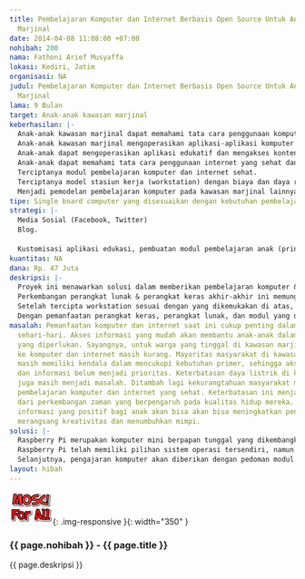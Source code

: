 ```yaml
---
title: Pembelajaran Komputer dan Internet Berbasis Open Source Untuk Anak-Anak Masyarakat
  Marjinal
date: 2014-04-08 11:08:00 +07:00
nohibah: 200
nama: Fathoni Arief Musyaffa
lokasi: Kediri, Jatim
organisasi: NA
judul: Pembelajaran Komputer dan Internet Berbasis Open Source Untuk Anak-Anak Masyarakat
  Marjinal
lama: 9 Bulan
target: Anak-anak kawasan marjinal
keberhasilan: |-
  Anak-anak kawasan marjinal dapat memahami tata cara penggunaan komputer dengan benar.
  Anak-anak kawasan marjinal mengoperasikan aplikasi-aplikasi komputer multimedia, pengolahan gambar sederhana, aplikasi pengolahan teks.
  Anak-anak dapat mengoperasikan aplikasi edukatif dan mengakses konten pembelajaran.
  Anak-anak dapat memahami tata cara penggunaan internet yang sehat dan aman, serta etika dalam internet.
  Terciptanya modul pembelajaran komputer dan internet sehat.
  Terciptanya model stasiun kerja (workstation) dengan biaya dan daya rendah, serta berbasis open source untuk kawasan marjinal.
  Menjadi pemodelan pembelajaran komputer pada kawasan marjinal lainnya.
tipe: Single board computer yang disesuaikan dengan kebutuhan pembelajaran anak-anak.
strategi: |-
  Media Sosial (Facebook, Twitter)
  Blog.

  Kustomisasi aplikasi edukasi, pembuatan modul pembelajaran anak (prinsip kerja, tata cara penggunaan dan etika penggunaan), penyesuaian dengan menambahkan hardware lain yang dibutuhkan, pelatihan ke guru dan anak di kawasan marjinal.
kuantitas: NA
dana: Rp. 47 Juta
deskripsi: |-
  Proyek ini menawarkan solusi dalam memberikan pembelajaran komputer & internet bagi anak-anak masyarakat marjinal. Salah satu titik pemodelan yang kami gunakan adalah daerah pinggiran rel kereta api di Tanah Abang, yang penduduknya memiliki keterbatasan ekonomi & sumber daya. Anak-anak disini selain mengenyam pendidikan formal, juga belajar secara informal secara rutin dalam komunitas kecil di sebuah rumah singgah. Pengajar dan anak-anak didik memiliki ketertarikan besar untuk belajar komputer dan internet. Sayangnya, mereka mengalami keterbatasan untuk bisa melakukan aktivitas ini.
  Perkembangan perangkat lunak & perangkat keras akhir-akhir ini memungkinkan dibangunnya workstation untuk diterapkan di kawasan-kawasan marjinal. Teknologi berdaya hemat & murah biaya yang digunakan dalam proyek ini adalah Raspberry Pi, aplikasi edukasi open source, hingga internet cepat nirkabel dengan teknologi seluler.
  Setelah tercipta workstation sesuai dengan yang dikemukakan di atas, diperlukan modul pembelajaran komputer & internet sehat. Proyek ini juga akan membuat modul belajar sesuai dengan kebutuhan belajar mereka.
  Dengan pemanfaatan perangkat keras, perangkat lunak, dan modul yang disesuaikan, diharapkan proyek ini dapat direplikasi di kawasan marjinal lainnya. Proyek ini dirancang untuk dapat menjadi salah satu solusi pembelajaran TIK sehingga anak didik dapat meningkatkan keterampilan dan produktivitasnya, di samping kegiatan belajar formal di sekolah dan membantu orang tua mereka.
masalah: Pemanfaatan komputer dan internet saat ini cukup penting dalam kehidupan
  sehari-hari. Akses informasi yang mudah akan membantu anak-anak dalam mencari informasi
  yang diperlukan. Sayangnya, untuk warga yang tinggal di kawasan marjinal, akses
  ke komputer dan internet masih kurang. Mayoritas masyarakat di kawasan marjinal
  masih memiliki kendala dalam mencukupi kebutuhan primer, sehingga akses ke komputer
  dan informasi belum menjadi prioritas. Keterbatasan daya listrik di kawasan marjinal
  juga masih menjadi masalah. Ditambah lagi kekurangtahuan masyarakat mengenai pentingnya
  pembelajaran komputer dan internet yang sehat. Keterbatasan ini menjauhkan mereka
  dari perkembangan zaman yang berpengaruh pada kualitas hidup mereka. Pemberian akses
  informasi yang positif bagi anak akan bisa akan bisa meningkatkan pengetahuan anak,
  merangsang kreativitas dan menumbuhkan mimpi.
solusi: |-
  Raspberry Pi merupakan komputer mini berpapan tunggal yang dikembangkan untuk mengajarkan dasar-dasar komputer. Raspberry Pi memiliki kebutuhan daya rendah sehingga sesuai untuk diterapkan di kawasan yang memiliki keterbatasan listrik. Biaya yang murah juga menjadi nilai lebih dalam implementasi berbasis Raspberry Pi.
  Raspberry Pi telah memiliki pilihan sistem operasi tersendiri, namun memiliki sumberdaya komputasi & aplikasi bawaan yang terbatas, sehingga diperlukan kustomisasi dengan aplikasi-aplikasi edukasi menyesuaikan kebutuhan pembelajaran anak. Sedangkan untuk akses informasi internet memanfaatkan modem seluler dan wireless USB adapter.
  Selanjutnya, pengajaran komputer akan diberikan dengan pedoman modul pembelajaran komputer & internet sehat. Modul dibuat oleh pihak yang memahami strategi pembelajaran. Isi modul disesuaikan dengan kebutuhan anak dan memprioritaskan pengasahan kemampuan mereka dalam mengakses informasi, mengolah informasi dasar dan menumbuhkan kreativitas.
layout: hibah
---
```


![200](/static/img/hibahcms/200.png){: .img-responsive }{: width="350" }

### {{ page.nohibah }} - {{ page.title }}

{{ page.deskripsi }}
